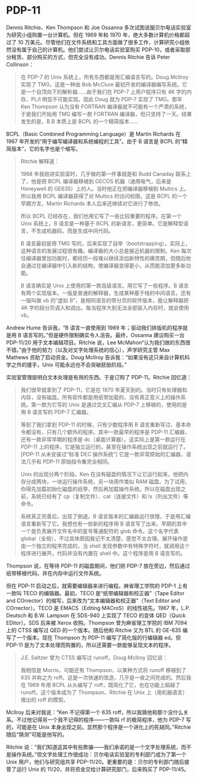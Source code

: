 # PDP-11

Dennis Ritchie、Ken Thompson 和 Joe Ossanna 多次试图说服贝尔电话实验室为研究小组购置一台计算机。但在 1969 年和 1970 年，绝大多数计算机价格都超过了 10 万美元。尽管他们在文件系统和工具方面做了很多工作，计算研究小组依然没有属于自己的计算机。他们尝试让贝尔电话实验室购买 PDP-10，或者采取部分租赁、部分购买的方式，但完全没有成功。Dennis Ritchie 告诉 Peter Collinson：

>在 PDP-7 的 Unix 系统上，所有东西都是用汇编语言写的。Doug McIlroy 实现了 TMG，这是一种由 Bob McClure 最初开发的编译器编写系统。它是一个自顶向下的解析器……由于我们在 PDP-7 上用户程序只有 4K 字的内存，PL/I 明显不可能实现。因此 Doug 就为 PDP-7 实现了 TMG。那年 Ken Thompson 认为没有 FORTRAN 编译器就不可能有一个严肃的系统，于是我们开始用 TMG 编写一款 FORTRAN 编译器，但只坚持了一天。结果发生的是，B.B 本质上是 BCPL 的一个精简版本……

BCPL（Basic Combined Programming Language）是 Martin Richards 在 1967 年开发的“用于编写编译器和系统编程的工具”。由于 B 语言是 BCPL 的“精简版本”，它的名字也是个缩写。

>Ritchie 解释道：
>
>1968 年我刚进实验室时，几乎做的第一件事就是和 Rudd Canaday 联系上了，他是把 BCPL 编译器移植到 GECOS 机器（通用电气，后来是 Honeywell 的 GE635）上的人。当时他正在把编译器移植到 Multics 上。所以我用 BCPL 编译器获得了对 Multics 的访问权限。这是 BCPL 的一个早期方言，Martin Richards 本人后来还继续对它进行了修改。
>
>所以 BCPL 已经存在，我们也用它写了一些比较重要的程序。在第一个 Unix 系统上，B 语言是一种基于 BCPL 的新语言，更简单。它是解释型语言，不生成机器码，而是生成中间代码。
>
>B 语言最初是用 TMG 写的，后来实现了自举（bootstrapping）。实际上，这种语言的发展过程很有趣。编译器的大小总是接近机器的限制。Ken 每次往编译器里加功能时，都经历一段难以继续添加新特性的痛苦期，但随后他会通过在编译器中引入新的结构，使编译器变得更小，从而能添加更多新功能。
>
>B 语言确实是 Unix 上使用的第一款高级语言。用它写了一些程序。B 语言有两个实现版本。一版是普通的解释器，生成某种基于栈的中间语言。还有一版叫做 vb 的“虚拟 B”，是相同语言的带分页的软件版本，能让解释器把 4K 字的段分页调入和调出。每当程序大到无法全部装入内存时，就会使用 vb。

Andrew Hume 告诉我，“B 语言一直使用到 1989 年；驱动我们排版机的程序就是用 B 语言写的。”但是硬件限制确实令人沮丧。最终，Ossanna 建议购买一台 PDP-11/20 用于文本编辑项目。Ritchie 说，Lee McMahon“认为我们做的东西很不错。”由于他的努力（以及对文字处理系统的信心），声学研究主管 Max Mathews 资助了启动资金。Doug McIlroy 告诉我：“如果没有这只来自计算机科学之外的援手，Unix 可能永远也不会突破胚胎阶段。”

实验室管理层明白文本处理是有用的东西。于是订购了 PDP-11。Ritchie 回忆道：

>我们很早就拿到了 PDP-11，它是在 1970 年夏天到的。当时只有处理器和内存，没有磁盘。所有软件都是用纸带加载的，没有真正意义上的操作系统。第一款为它写的 Unix 是通过交叉汇编从 PDP-7 上移植的，使用的是用 B 语言写的 PDP-7 汇编器。
>
>等到了我们拿到 PDP-11 的时候，只有少数程序用 B 语言重新写过，基本命令都没有，只有几个额外的程序。其中一款最早的程序是 PDP-11 汇编器，还有一款非常早期的程序是 dc（桌面计算器）。这实际上是第一款运行在 PDP-11 上的程序。它是独立运行的，甚至在操作系统出现之前就运行了。\[PDP-11 从未安装过“标准 DEC 操作系统”] 它是一款非常原始的汇编器，语法几乎和 PDP-11 原始指令集完全相同。
>
>Unix 的出现分两个阶段。Ken 在没有磁盘的情况下让它运行起来，他把内存分成两块，一块运行操作系统，另一块用作类似 RAM 磁盘。为了试用，你得先加载初始化磁盘的纸带，然后再加载操作系统。所以在磁盘出现之前，系统已经有了 cp（复制文件）、cat（连接文件）和 ls（列出文件）等命令。
>
>系统真正完善后，出现了倒退。B 语言版本的汇编器运行很慢，于是用汇编语言重新写了它。我想也有一些新的程序用 B 语言写了出来。早期的其中一个是负责展开文件名中的星号等通配符的 glob 命令。这个名字代表 global（全局），不过具体原因我记不太清楚，感觉不太合理。展开操作是由一个独立的程序完成的，当 shell 发现参数中有特殊字符时，就调用这个程序进行展开。代码并没有内置在 shell 中。这个程序是用 B 语言写的。

Thompson 说，在等待 PDP-11 的磁盘期间，他们把 PDP-7 放在旁边，然后通过纸带移植代码，并在内存中运行文件系统。

但在 PDP-11 启动之后，就需要编辑器来进行编程。麻省理工学院的 PDP-1 上有一款叫 TECO 的编辑器。最初，TECO 是“纸带编辑器和校正器”（Tape Editor and COrrector）的缩写，后来改为“文本编辑器和校正器”（Text Editor and COrrector）。TECO 是 EMACS（Editing MACroS）的线性祖先。1967 年，L.P. Deutsch 和 B.W. Lampson 在 SDS-940 上实现了 TECO 的变体 QED（Quick EDitor）。SDS 后来被 Xerox 收购。Thompson 曾为麻省理工学院的 IBM 7094 上的 CTSS 编写过 QED 的一个版本。随后他和 Ritchie 又为 BTL 的 GE-635 编写了一个版本。现在 Thompson 为 PDP-11 编写了简化版的行编辑器 ed。但 PDP-11 是为了文本处理而购置的，所以还需要一款能够呈现文本的程序。

>J.E. Saltzer 曾为 CTSS 编写过 runoff。Doug Mcllroy 回忆说：
>
>我相信是 Morris，可能还有 Thompson，以某种方式将 runoff 移植到了 635 并称之为 roff。这是一次快速的改造，几乎是一夜之间完成的。然后我在 1969 年用 BCPL 从头编写了 roff，既简化了它，也在功能上超越了 runoff。这个版本成为了 Thompson、Ritchie 在 Unix 上（用机器语言）推出的 roff 的模型。

Mcllroy 后来对我说：“Ken 不记得第一个 635 roff，所以我猜他和那个没什么关系。不过他记得另一个我不记得的程序——一款叫 rf 的极简程序，他为 PDP-7 写的，可能是在 Unix 本身出现之前。显然那个程序是一个进化上的死胡同。”Ritchie 随后“猜测”可能是他写的。

Ritchie 说：“我们知道这其中有些欺骗——我们承诺的是一个文字处理系统，而不是操作系统。”但文字处理工作很成功：贝尔电话实验室的专利部门成为了第一个 Unix 用户，他们与研究组共享 PDP-11/20。更重要的是：贝尔的专利部门随后接管了运行 Unix 的 11/20，并将资金交给计算研究部门，后来购买了 PDP-11/45。
